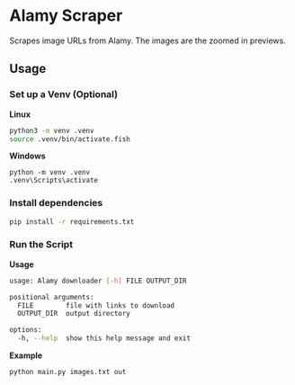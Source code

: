 # Alamy Scraper

Scrapes image URLs from Alamy. The images are the zoomed in previews. 

## Usage

### Set up a Venv (Optional)

__Linux__
```bash
python3 -m venv .venv
source .venv/bin/activate.fish
```

__Windows__
```shell
python -m venv .venv
.venv\Scripts\activate
```

### Install dependencies

```bash
pip install -r requirements.txt
```

### Run the Script

__Usage__

```bash
usage: Alamy downloader [-h] FILE OUTPUT_DIR

positional arguments:
  FILE        file with links to download
  OUTPUT_DIR  output directory

options:
  -h, --help  show this help message and exit
```

__Example__

```
python main.py images.txt out
```

